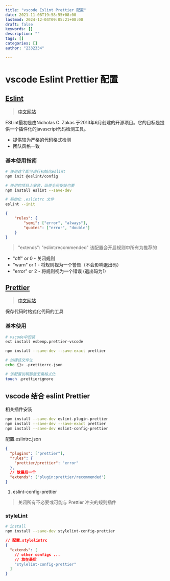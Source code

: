 ```yaml
---
title: "vscode Eslint Prettier 配置"
date: 2021-11-08T19:58:55+08:00
lastmod: 2024-12-04T09:05:21+08:00
draft: false
keywords: []
description: ""
tags: []
categories: []
author: "2332334"

---
```

<!--more-->
# vscode Eslint Prettier 配置

## [Eslint](https://eslint.org/)

> [中文网站](http://eslint.cn/)

ESLint最初是由Nicholas C. Zakas 于2013年6月创建的开源项目。它的目标是提供一个插件化的javascript代码检测工具。

+ 提供较为严格的代码格式检测
+ 团队风格一致

### 基本使用指南

```bash
# 使用这个即可进行初始化eslint
npm init @eslint/config

# 使用的项目上安装，纵使全局安装也要
npm install eslint --save-dev

# 初始化 .eslintrc 文件
eslint --init
```

```json
{
    "rules": {
        "semi": ["error", "always"],
        "quotes": ["error", "double"]
    }
}
```

> "extends": "eslint:recommended" 该配置会开启规则中所有为推荐的

+ "off" or 0 - 关闭规则
+ "warn" or 1 - 将规则视为一个警告（不会影响退出码）
+ "error" or 2 - 将规则视为一个错误 (退出码为1)

## [Prettier](https://prettier.io/)

> [中文网站](https://www.prettier.cn/)

保存代码时格式化代码的工具

### 基本使用

```bash
# vscode中安装
ext install esbenp.prettier-vscode

npm install --save-dev --save-exact prettier

# 创建该文件让
echo {}> .prettierrc.json

# 该配置说明那些无需格式化
touch .prettierignore
```

## vscode 结合 eslint Prettier

相关插件安装

```bash
npm install --save-dev eslint-plugin-prettier
npm install --save-dev --save-exact prettier
npm install --save-dev eslint-config-prettier
```

配置.eslintrc.json

```json
{
  "plugins": ["prettier"],
  "rules": {
    "prettier/prettier": "error"
  },
  // 放最后一个
  "extends": ["plugin:prettier/recommended"]
}
```

1. eslint-config-prettier

> 关闭所有不必要或可能与 Prettier 冲突的规则插件

### styleLint

```bash
# install
npm install --save-dev stylelint-config-prettier
```

```json
// 配置.stylelintrc
{
  "extends": [
    // other configs ...
    // 放在最后
    "stylelint-config-prettier"
  ]
}
```
